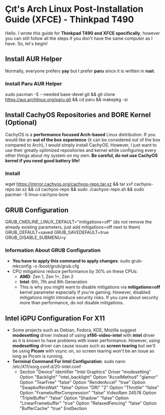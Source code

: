 # Çıt's Arch Linux Post-Installation Guide (XFCE) - Thinkpad T490
Hello. I wrote this guide for **Thinkpad T490 and XFCE specifically**, however you can still follow all the steps if you don't have the same computer as I have. So, let's begin!

## Install AUR Helper
Normally, everyone prefers **yay** but I prefer **paru** since it is written in **rust**.
### Install Paru AUR Helper
sudo pacman -S --needed base-devel git && git clone https://aur.archlinux.org/paru.git && cd paru && makepkg -si
## Install CachyOS Repositories and BORE Kernel (Optional)
CachyOS is a **performance focused Arch-based** Linux distribution. If you would like an **out of the box experience** (it can be considered out of the box compared to Arch), I would simply install CachyOS. However, I just want to use their greatly optimized repositories and kernel while configuring every other things about my system on my own. **Be careful, do not use CachyOS kernel if you need good battery life!**
### Install
wget https://mirror.cachyos.org/cachyos-repo.tar.xz && tar xvf cachyos-repo.tar.xz && cd cachyos-repo && sudo ./cachyos-repo.sh && sudo pacman -S linux-cachyos-bore
## GRUB Configuration
GRUB_CMDLINE_LINUX_DEFAULT="mitigations=off" (do not remove the already existing parameters, just add mitigations=off next to them)
GRUB_DEFAULT=saved
GRUB_SAVEDEFAULT=true
GRUB_DISABLE_SUBMENU=y
### Information About GRUB Configuration
- **You have to apply this command to apply changes**: sudo grub-mkconfig -o /boot/grub/grub.cfg
- CPU mitigations reduce performance by 30% on these CPUs:
  - **AMD**: Zen 1, Zen 1+, Zen 2
  - **Intel**: 6th, 7th and 8th Generation
  - This is why you might want to disable mitigations via **mitigations=off** kernel parameter especially if you're gaming. However, disabled mitigations might introduce security risks. If you care about security more than performance, do not disable mitigations.
## Intel iGPU Configuration For X11
- Some projects such as Debian, Fedora, KDE, Mozilla suggest **modesetting** driver instead of using **xf86-video-intel** with **intel** driver as it is known to have problems with lower performance. However, using **modesetting** driver can cause issues such as **screen tearing** but we'll be using **Picom** with vsync on, so screen tearing won't be an issue as long as Picom is running.
- **Terminal Command For Intel Configuration**: sudo nano /etc/X11/xorg.conf.d/20-intel.conf
  - Section "Device"
  Identifier "Intel Graphics"
  Driver "modesetting"
  Option "Backlight" "intel_backlight"
  Option "AccelMethod" "glamor"
  Option "TearFree" "false"
  Option "RenderAccel" "true"
  Option "SwapbuffersWait" "false"
  Option "DRI" "2"
  Option "Throttle" "false"
  Option "FramebufferCompression" "false"
  VideoRam 24576
  Option "TripleBuffer" "false"
  Option "Shadow" "false"
  Option "LinearFramebuffer" "true"
  Option "RelaxedFencing" "false"
  Option "BufferCache" "true"
EndSection
